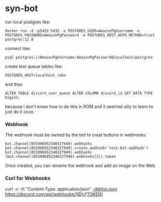 # syn-bot

run local postgres like:
```
docker run -d -p5432:5432 -e POSTGRES_USER=AmazonPgUsername -e POSTGRES_PASSWORD=AmazonPgPassword -e POSTGRES_HOST_AUTH_METHOD=trust postgres:12.8
```

connect like:
```
psql postgres://AmazonPgUsername:AmazonPgPassword@localhost/postgres
```

create test queue tables like:
```
POSTGRES_HOST=localhost rake
```

and then

`ALTER TABLE discord_user_queue ALTER COLUMN discord_id SET DATA TYPE bigint;`

because I don't know how to do this in ROM and it seemed silly to learn to just do it once.


### Webhook
The webhook must be owned by the bot to creat buttons in webhooks:

```
bot.channel(855996952348327949).webhooks
bot.channel(855996952348327949).create_webhook('test-bot-webhook')
bot.channel(855996952348327949).webhooks
(bot.channel(855996952348327949).webhooks[1]).token
```

Once created, you can rename the webhook and add an image on the Web.

### Curl for Webhooks

curl -v -H "Content-Type: application/json"  -d@foo.json https://discord.com/api/webhooks/{ID}/{TOKEN}
